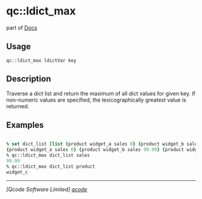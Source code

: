 qc::ldict_max
=============

part of [Docs](../index.md)

Usage
-----
`
        qc::ldict_max ldictVar key
    `

Description
-----------
Traverse a dict list and return the maximum of all dict values for given key.
         If non-numeric values are specified, the lexicographically greatest value is
         returned.

Examples
--------
```tcl

% set dict_list [list {product widget_a sales 0} {product widget_b sales 99.99} {product widget_c sales 33}]
{product widget_a sales 0} {product widget_b sales 99.99} {product widget_c sales 33}
% qc::ldict_max dict_list sales
99.99
% qc::ldict_max dict_list product
widget_c
```

----------------------------------
*[Qcode Software Limited] [qcode]*

[qcode]: http://www.qcode.co.uk "Qcode Software"